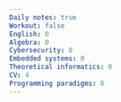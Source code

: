 ```yaml
---
Daily notes: true
Workout: false
English: 0
Algebra: 0
Cybersecurity: 0
Embedded systems: 0
Theoretical informatics: 0
CV: 4
Programming paradigms: 0
---
```




